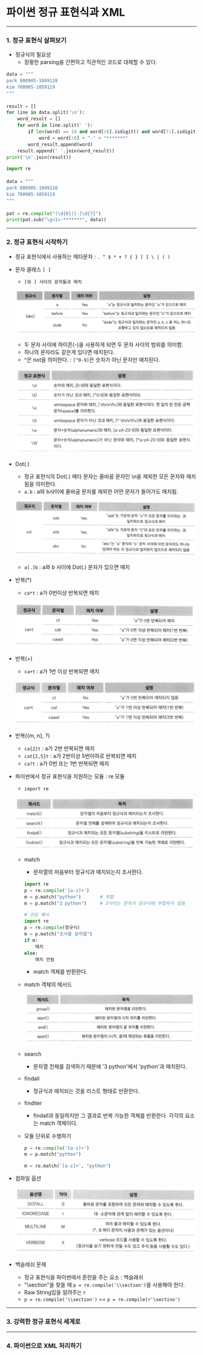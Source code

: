 # 파이썬 정규 표현식과 XML

-----

### 1. 정규 표현식 살펴보기

- 정규식의 필요성
    - 장황한 parsing을 간편하고 직관적인 코드로 대체할 수 있다.

```python
data = """
park 800905-1049118
kim 700905-1059119
"""

result = []
for line in data.split('\n'):
    word_result = []
    for word in line.split(' '):
        if len(word) == 14 and word[:6].isdigit() and word[7:].isdigit():
            word = word[:6] + "-" + "*******"
        word_result.append(word)
    result.append(' '.join(word_result))
print('\n'.join(result))
```
```python
import re

data = """
park 800905-1049118
kim 700905-1059119
"""

pat = re.compile("(\d{6})[-]\d{7}")
print(pat.sub("\g<1>-*******", data))
```

-----

### 2. 정규 표현식 시작하기

- 정규 표현식에서 사용하는 메타문자 : `. ^ $ * + ? { } [ ] \ | ( )`
- 문자 클래스 `[ ]`
    - `[와 ] 사이의 문자들과 매치`

    ![문자 클래스](../images/char_class.PNG)
    - 두 문자 사이에 하이픈(-)을 사용하게 되면 두 문자 사이의 범위를 의미함.
    - 하나의 문자라도 같은게 있다면 매치된다.
    - ^은 not을 의미한다. : `[^0-9]`은 숫자가 아닌 문자만 매치된다.

    ![자주 사용하는 문자 클래스](../images/useful_char_class.PNG)
- Dot(.)
    - 정규 표현식의 Dot(.) 메타 문자는 줄바꿈 문자인 \n을 제외한 모든 문자와 매치됨을 의미한다.
    - `a.b` : a와 b사이에 줄바굼 문자를 제외한 어떤 문자가 들어가도 매치됨.
    
    ![Dot](../images/dot.PNG)
    - `a[.]b` : a와 b 사이에 Dot(.) 문자가 있으면 매치
- 반복(*)
    - `ca*t` : a가 0번이상 반복되면 매치
    
    ![반복](../images/star.PNG)
- 반복(+)
    - `ca+t` : a가 1번 이상 반복되면 매치

    ![반복](../images/plus.PNG)
- 반복({m, n}, ?)
    - `ca{2}t` : a가 2번 반복되면 매치
    - `cat{2,5}t` : a가 2번이상 5번이하로 반복되면 매치
    - `ca?t` : a가 0번 또는 1번 반복되면 매치
- 파이썬에서 정규 표현식을 지원하는 모듈 : re 모듈
    - `import re`
    
    ![문자열 검색](../images/re_method.PNG)
    - match
        - 문자열의 처음부터 정규식과 매치되는지 조사한다.
        ```python
        import re
        p = re.compile('[a-z]+')
        m = p.match("python")       # 부합
        m = p.match("3 python")     # 3이라는 문자가 정규식에 부합하지 않음
        ```
        ```python
        # 코딩 예시
        import re
        p = re.compile(정규식)
        m = p.match("조사할 문자열")
        if m:
            매치
        else:
            매치 안됨
        ```
        - match 객체를 반환한다.
    - match 객체의 메서드

        ![match](../images/match_method.PNG)
    - search
        - 문자열 전체를 검색하기 때문에 '3 python'에서 'python'과 매치된다.
    - findall
        - 정규식과 매치되는 것을 리스트 형태로 반환한다.
    - finditer
        - findall과 동일하지만 그 결과로 반복 가능한 객체를 반환한다. 각각의 요소는 match 객체이다.
    - 모듈 단위로 수행하기
        ```python
        p = re.compile('[a-z]+')
        m = p.match("python")
        ```
        ```python
        m = re.match('[a-z]+', "python")
        ```
- 컴파일 옵션
    
    ![컴파일 옵션](../images/compile_option.PNG)
- 백슬레쉬 문제
    - 정규 표현식을 파이썬에서 혼란을 주는 요소 : 백슬래쉬
    - "\\section"을 찾을 때 `p = re.compile('\\section')`을 사용해야 한다.
    - Raw String임을 알려주는 r
    - `p = re.compile('\\section')` == `p = re.compile(r'\sectino')`

-----

### 3. 강력한 정규 표현식 세계로

-----

### 4. 파이썬으로 XML 처리하기
